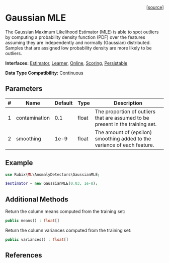 <span style="float:right;"><a href="https://github.com/RubixML/ML/blob/master/src/AnomalyDetectors/GaussianMLE.php">[source]</a></span>

# Gaussian MLE
The Gaussian Maximum Likelihood Estimator (MLE) is able to spot outliers by computing a probability density function (PDF) over the features assuming they are independently and normally (Gaussian) distributed. Samples that are assigned low probability density are more likely to be outliers.

**Interfaces:** [Estimator](../estimator.md), [Learner](../learner.md), [Online](../online.md), [Scoring](../scoring.md), [Persistable](../persistable.md)

**Data Type Compatibility:** Continuous

## Parameters
| # | Name | Default | Type | Description |
|---|---|---|---|---|
| 1 | contamination | 0.1 | float | The proportion of outliers that are assumed to be present in the training set. |
| 2 | smoothing | 1e-9 | float | The amount of (epsilon) smoothing added to the variance of each feature. |

## Example
```php
use Rubix\ML\AnomalyDetectors\GaussianMLE;

$estimator = new GaussianMLE(0.03, 1e-8);
```

## Additional Methods
Return the column means computed from the training set:
```php
public means() : float[]
```

Return the column variances computed from the training set:
```php
public variances() : float[]
```

## References
[^1]: T. F. Chan et al. (1979). Updating Formulae and a Pairwise Algorithm for Computing Sample Variances.
